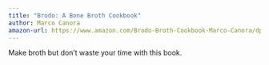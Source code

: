 ```yaml
---
title: "Brodo: A Bone Broth Cookbook"
author: Marco Canora
amazon-url: https://www.amazon.com/Brodo-Broth-Cookbook-Marco-Canora/dp/0553459503?tag=jonathanthiry-20
---
```


Make broth but don’t waste your time with this book.
